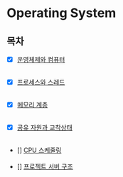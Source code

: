 # Operating System

## 목차

- [x] [운영체제와 컴퓨터](/SelfStudy//윤선희/OS/os_os_and_computer.md)
      <br> <br>

- [x] [프로세스와 스레드](/SelfStudy//윤선희/OS/os_process_and_thread.md)
      <br> <br>

- [x] [메모리 계층](./Memory.md)
      <br> <br>
- [x] [공유 자원과 교착상태](./Shared_resource_and_deadlock.md)
      <br> <br>
- [] [CPU 스케줄링]()
  <br> <br>
- [] [프로젝트 서버 구조]()
